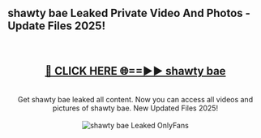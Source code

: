 <h2>shawty bae Leaked Private Video And Photos - Update Files 2025!</h2>
<br>
<div align="center">
<h2><a href="https://top-ai-tools.click/QrbHav" rel="nofollow">🔴 CLICK HERE 🌐==►► shawty bae</a></h2>
<br>
Get shawty bae leaked all content. Now you can access all videos and pictures of shawty bae. New Updated Files 2025!
<br>
<br>
<a href="https://top-ai-tools.click/QrbHav" rel="nofollow" data-target="animated-image.originalLink"><img src="https://i.ibb.co.com/WyWwxjT/player-gif2.gif" alt="shawty bae Leaked  OnlyFans" style="max-width: 100%; display: inline-block;" data-target="animated-image.originalImage"></a>
</div>
<br>
